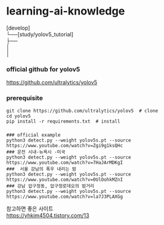 # learning-ai-knowledge

[develop] <br>
└──[study/yolov5_tutorial] <br>
    ├── <br>
    │ <br>
    │ <br>

### official github for yolov5
https://github.com/ultralytics/yolov5


### prerequisite
~~~
git clone https://github.com/ultralytics/yolov5  # clone
cd yolov5
pip install -r requirements.txt  # install
~~~
### 
~~~
### official example
python3 detect.py --weight yolov5s.pt --source  https://www.youtube.com/watch?v=Zgi9g1ksQHc
### 운전 시내-뉴욕시 -미국
python3 detect.py --weight yolov5s.pt --source https://www.youtube.com/watch?v=7HaJArMDKgI
###  서울 강남의 폭우 내리는 밤
python3 detect.py --weight yolov5s.pt --source https://www.youtube.com/watch?v=0UlOohkMZnI
### 강남 압구정동, 압구정로데오의 밤거리
python3 detect.py --weight yolov5s.pt --source https://www.youtube.com/watch?v=la7J3PLAXGg
~~~

참고하면 좋은 사이트<br>
https://yhkim4504.tistory.com/13